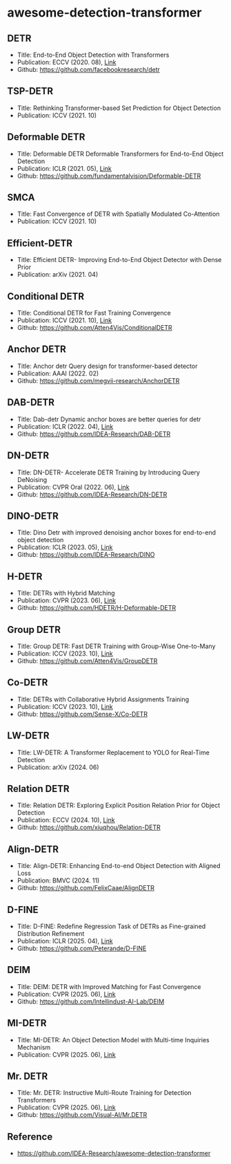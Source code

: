 awesome-detection-transformer
==

##  DETR
- Title: End-to-End Object Detection with Transformers
- Publication: ECCV (2020. 08), [Link](https://www.ecva.net/papers/eccv_2020/papers_ECCV/papers/123460205.pdf)
- Github: https://github.com/facebookresearch/detr

## TSP-DETR
- Title: Rethinking Transformer-based Set Prediction for Object Detection 
- Publication: ICCV (2021. 10)

## Deformable DETR
- Title: Deformable DETR Deformable Transformers for End-to-End Object Detection
- Publication: ICLR (2021. 05), [Link](https://openreview.net/forum?id=gZ9hCDWe6ke)
- Github: https://github.com/fundamentalvision/Deformable-DETR

## SMCA
- Title: Fast Convergence of DETR with Spatially Modulated Co-Attention
- Publication: ICCV (2021. 10)

## Efficient-DETR
- Title: Efficient DETR- Improving End-to-End Object Detector with Dense Prior
- Publication: arXiv (2021. 04)

## Conditional DETR
- Title: Conditional DETR for Fast Training Convergence
- Publication: ICCV (2021. 10), [Link](https://openaccess.thecvf.com/content/ICCV2021/papers/Meng_Conditional_DETR_for_Fast_Training_Convergence_ICCV_2021_paper.pdf)
- Github: https://github.com/Atten4Vis/ConditionalDETR

## Anchor DETR
- Title: Anchor detr Query design for transformer-based detector
- Publication: AAAI (2022. 02)
- Github: https://github.com/megvii-research/AnchorDETR

## DAB-DETR
- Title: Dab-detr Dynamic anchor boxes are better queries for detr
- Publication: ICLR (2022. 04), [Link](https://openreview.net/pdf?id=oMI9PjOb9Jl)
- Github: https://github.com/IDEA-Research/DAB-DETR

## DN-DETR
- Title: DN-DETR- Accelerate DETR Training by Introducing Query DeNoising
- Publication: CVPR Oral (2022. 06), [Link](https://openaccess.thecvf.com/content/CVPR2022/papers/Li_DN-DETR_Accelerate_DETR_Training_by_Introducing_Query_DeNoising_CVPR_2022_paper.pdf)
- Github: https://github.com/IDEA-Research/DN-DETR

## DINO-DETR
- Title: Dino Detr with improved denoising anchor boxes for end-to-end object detection
- Publication: ICLR (2023. 05), [Link](https://openreview.net/pdf?id=3mRwyG5one)
- Github: https://github.com/IDEA-Research/DINO

## H-DETR
- Title: DETRs with Hybrid Matching
- Publication: CVPR (2023. 06), [Link](https://openaccess.thecvf.com/content/CVPR2023/papers/Jia_DETRs_With_Hybrid_Matching_CVPR_2023_paper.pdf)
- Github: https://github.com/HDETR/H-Deformable-DETR

## Group DETR
- Title: Group DETR: Fast DETR Training with Group-Wise One-to-Many
- Publication: ICCV (2023. 10), [Link](https://openaccess.thecvf.com/content/ICCV2023/papers/Chen_Group_DETR_Fast_DETR_Training_with_Group-Wise_One-to-Many_Assignment_ICCV_2023_paper.pdf)
- Github: https://github.com/Atten4Vis/GroupDETR

## Co-DETR
- Title: DETRs with Collaborative Hybrid Assignments Training
- Publication: ICCV (2023. 10), [Link](https://openaccess.thecvf.com/content/ICCV2023/papers/Zong_DETRs_with_Collaborative_Hybrid_Assignments_Training_ICCV_2023_paper.pdf)
- Github: https://github.com/Sense-X/Co-DETR

## LW-DETR
- Title: LW-DETR: A Transformer Replacement to YOLO for Real-Time Detection
- Publication: arXiv (2024. 06)

## Relation DETR
- Title: Relation DETR: Exploring Explicit Position Relation Prior for Object Detection
- Publication: ECCV (2024. 10), [Link](https://www.ecva.net/papers/eccv_2024/papers_ECCV/papers/06646.pdf)
- Github: https://github.com/xiuqhou/Relation-DETR

## Align-DETR
- Title: Align-DETR: Enhancing End-to-end Object Detection with Aligned Loss
- Publication: BMVC (2024. 11)
- Github: https://github.com/FelixCaae/AlignDETR

## D-FINE
- Title: D-FINE: Redefine Regression Task of DETRs as Fine-grained Distribution Refinement
- Publication: ICLR (2025. 04), [Link](https://openreview.net/pdf?id=MFZjrTFE7h)
- Github: https://github.com/Peterande/D-FINE

## DEIM
- Title: DEIM: DETR with Improved Matching for Fast Convergence
- Publication: CVPR (2025. 06), [Link](https://openaccess.thecvf.com/content/CVPR2025/papers/Huang_DEIM_DETR_with_Improved_Matching_for_Fast_Convergence_CVPR_2025_paper.pdf)
- Github: https://github.com/Intellindust-AI-Lab/DEIM

## MI-DETR
- Title: MI-DETR: An Object Detection Model with Multi-time Inquiries Mechanism
- Publication: CVPR (2025. 06), [Link](https://openaccess.thecvf.com/content/CVPR2025/papers/Nan_MI-DETR_An_Object_Detection_Model_with_Multi-time_Inquiries_Mechanism_CVPR_2025_paper.pdf)

## Mr. DETR
- Title: Mr. DETR: Instructive Multi-Route Training for Detection Transformers
- Publication: CVPR (2025. 06), [Link](https://openaccess.thecvf.com/content/CVPR2025/papers/Zhang_Mr._DETR_Instructive_Multi-Route_Training_for_Detection_Transformers_CVPR_2025_paper.pdf)
- Github: https://github.com/Visual-AI/Mr.DETR

## Reference
- https://github.com/IDEA-Research/awesome-detection-transformer
